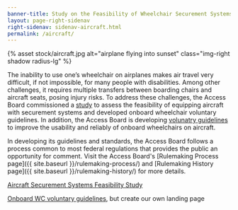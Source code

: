 ```yaml
---
banner-title: Study on the Feasibility of Wheelchair Securement Systems on Aircraft
layout: page-right-sidenav
right-sidenav: sidenav-aircraft.html
permalink: /aircraft/
---
```


{% asset stock/aircraft.jpg alt="airplane flying into sunset" class="img-right shadow radius-lg" %}

The inability to use one’s wheelchair on airplanes makes air travel very difficult, if not impossible, for many people with disabilities. Among other challenges, it requires multiple transfers between boarding chairs and aircraft seats, posing injury risks. To address these challenges, the Access Board commissioned a [study](https://www.access-board.gov/aircraft/) to assess the feasibility of equipping aircraft with securement systems and developed onboard wheelchair voluntary guidelines.  In addition, the Access Board is developing [volunatry guidelines](https://www.federalregister.gov/documents/2019/08/20/2019-17873/advisory-guidelines-for-aircraft-onboard-wheelchairs) to improve the usability and reliably of onboard wheelchairs on aircraft.

In developing its guidelines and standards, the Access Board follows a process common to most federal regulations that provides the public an opportunity for comment. Visit the Access Board's [Rulemaking Process page]({{ site.baseurl }}/rulemaking-process/) and [Rulemaking History page]({{ site.baseurl }}/rulemaking-history/) for more details.

[Aircraft Securement Systems Feasibility Study](https://www.access-board.gov/aircraft/)

[Onboard WC voluntary guidelines](https://www.federalregister.gov/documents/2019/08/20/2019-17873/advisory-guidelines-for-aircraft-onboard-wheelchairs), but create our own landing page
